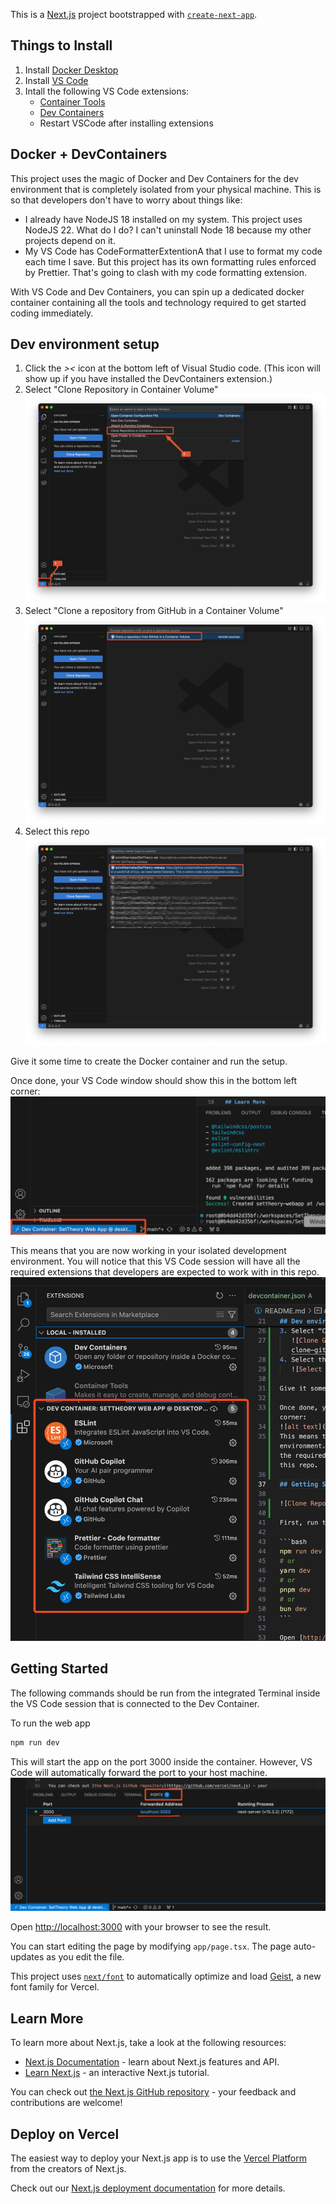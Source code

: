 This is a [Next.js](https://nextjs.org) project bootstrapped with [`create-next-app`](https://nextjs.org/docs/app/api-reference/cli/create-next-app).

## Things to Install

1. Install [Docker Desktop](https://www.docker.com/products/docker-desktop/)
2. Install [VS Code](https://code.visualstudio.com/)
3. Intall the following VS Code extensions:
   - [Container Tools](https://marketplace.visualstudio.com/items?itemName=ms-azuretools.vscode-containers)
   - [Dev Containers](https://marketplace.visualstudio.com/items?itemName=ms-vscode-remote.remote-containers)
   - Restart VSCode after installing extensions

## Docker + DevContainers

This project uses the magic of Docker and Dev Containers for the dev environment that is completely isolated from your physical machine. This is so that developers don't have to worry about things like:

- I already have NodeJS 18 installed on my system. This project uses NodeJS 22. What do I do? I can't uninstall Node 18 because my other projects depend on it.
- My VS Code has CodeFormatterExtentionA that I use to format my code each time I save. But this project has its own formatting rules enforced by Prettier. That's going to clash with my code formatting extension.

With VS Code and Dev Containers, you can spin up a dedicated docker container containing all the tools and technology required to get started coding immediately.

## Dev environment setup

1. Click the _><_ icon at the bottom left of Visual Studio code. (This icon will show up if you have installed the DevContainers extension.)
2. Select "Clone Repository in Container Volume"
   ![Clone a Repo in Container Volume](docs/images/clone-repo-in-container-volume.png)
3. Select "Clone a repository from GitHub in a Container Volume"
   ![Clone GitHub repo in container volume](docs/images/clone-github-repo-in-volume.png)
4. Select this repo
   ![Select repo to clone](docs/images/select-repo-to-clone.png)

Give it some time to create the Docker container and run the setup.

Once done, your VS Code window should show this in the bottom left corner:
![Connected to dev container](docs/images/dev-container-connected.png)

This means that you are now working in your isolated development environment. You will notice that this VS Code session will have all the required extensions that developers are expected to work with in this repo.
![VSCode extensions](docs/images/vscode-extensions.png)

## Getting Started

The following commands should be run from the integrated Terminal inside the VS Code session that is connected to the Dev Container.

To run the web app

```bash
npm run dev
```

This will start the app on the port 3000 inside the container. However, VS Code will automatically forward the port to your host machine.
![VS Code Port Forwarded](docs/images/vs-code-port-forwarded.png)

Open [http://localhost:3000](http://localhost:3000) with your browser to see the result.

You can start editing the page by modifying `app/page.tsx`. The page auto-updates as you edit the file.

This project uses [`next/font`](https://nextjs.org/docs/app/building-your-application/optimizing/fonts) to automatically optimize and load [Geist](https://vercel.com/font), a new font family for Vercel.

## Learn More

To learn more about Next.js, take a look at the following resources:

- [Next.js Documentation](https://nextjs.org/docs) - learn about Next.js features and API.
- [Learn Next.js](https://nextjs.org/learn) - an interactive Next.js tutorial.

You can check out [the Next.js GitHub repository](https://github.com/vercel/next.js) - your feedback and contributions are welcome!

## Deploy on Vercel

The easiest way to deploy your Next.js app is to use the [Vercel Platform](https://vercel.com/new?utm_medium=default-template&filter=next.js&utm_source=create-next-app&utm_campaign=create-next-app-readme) from the creators of Next.js.

Check out our [Next.js deployment documentation](https://nextjs.org/docs/app/building-your-application/deploying) for more details.
